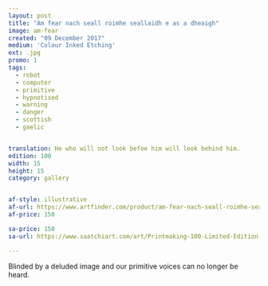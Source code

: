 ```yaml
---
layout: post
title: "Am fear nach seall roimhe seallaidh e as a dheaigh"
image: am-fear
created: "09 December 2017"
medium: 'Colour Inked Etching'
ext: .jpg
promo: 1
tags:
  - robot
  - computer
  - primitive
  - hypnotised
  - warning
  - danger
  - scottish
  - gaelic


translation: He who will not look befoe him will look behind him.
edition: 100
width: 15
height: 15
category: gallery


af-style: illustrative
af-url: https://www.artfinder.com/product/am-fear-nach-seall-roimhe-seallaidh-e-as-a-dheaigh-81a9/#/
af-price: 150

sa-price: 150
sa-url: https://www.saatchiart.com/art/Printmaking-100-Limited-Edition-1-of-100/19454/3963143/view

---
```


Blinded by a deluded image and our primitive voices can no longer be heard.
